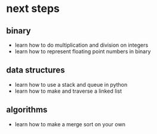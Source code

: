 # next steps

## binary
- learn how to do multiplication and division on integers
- learn how to represent floating point numbers in binary

## data structures
- learn how to use a stack and queue in python
- learn how to make and traverse a linked list

## algorithms
- learn how to make a merge sort on your own